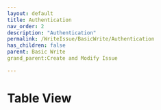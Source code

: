 ```yaml
---
layout: default
title: Authentication
nav_order: 2
description: "Authentication"
permalink: /WriteIssue/BasicWrite/Authentication
has_children: false
parent: Basic Write
grand_parent:Create and Modify Issue

---
```


# Table View
 